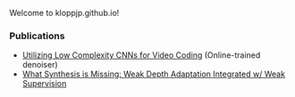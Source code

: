 Welcome to kloppjp.github.io!

### Publications

* [Utilizing Low Complexity CNNs for Video Coding](https://kloppjp.github.io/cnnvc) (Online-trained denoiser)
* [What Synthesis is Missing: Weak Depth Adaptation Integrated w/ Weak Supervision](https://kloppjp.github.io/depthadaptation)
